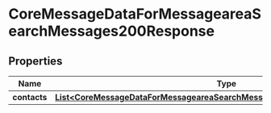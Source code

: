 

# CoreMessageDataForMessageareaSearchMessages200Response


## Properties

| Name | Type | Description | Notes |
|------------ | ------------- | ------------- | -------------|
|**contacts** | [**List&lt;CoreMessageDataForMessageareaSearchMessages200ResponseContactsInner&gt;**](CoreMessageDataForMessageareaSearchMessages200ResponseContactsInner.md) |  |  |



